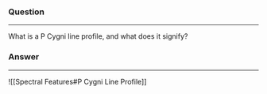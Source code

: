 ### Question
---
What is a P Cygni line profile, and what does it signify?

### Answer
---
![[Spectral Features#P Cygni Line Profile]]